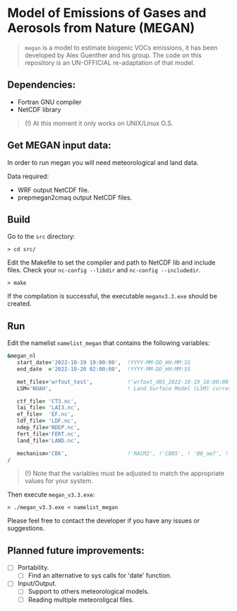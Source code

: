 # Model of Emissions of Gases and Aerosols from Nature (MEGAN)

> `megan` is a model to estimate biogenic VOCs emissions, it has been developed by Alex Guenther and his group. The code on this repository is an UN-OFFICIAL re-adaptation of that model.

## Dependencies:

+  Fortran GNU compiler
+  NetCDF library

> (!) At this moment it only works on UNIX/Linux O.S. 

## Get MEGAN input data:

In order to run megan you will need meteorological and land data. 

Data required:
+ WRF output NetCDF file. <!-- with the following variables: 'XLAT', 'XLONG', 'Times', 'MAPFAC_M', 'ISLTYP', 'U10', 'V10', 'T2', 'SWDOWN', 'PSFC', 'Q2', 'RAINNC', 'LAI', 'SMOIS', 'TSLB'. -->
+ prepmegan2cmaq output NetCDF files. <!--Land and vegetation fields: LAI, EF, LDF, CT -->
<!-- + For NO calculation you will also need: LAND, Arid/Non-Arid, Fert, NO production. -->

## Build
Go to the `src` directory:

`> cd src/`

Edit the Makefile to set the compiler and path to NetCDF lib and include files. Check your `nc-config --libdir` and `nc-config --includedir`.

`> make`

If the compilation is successful, the executable `meganv3.3.exe` should be created.

## Run

Edit the namelist `namelist_megan` that contains the following variables:

```fortran
&megan_nl
   start_date='2022-10-19 19:00:00',  !YYYY-MM-DD_HH:MM:SS
   end_date  ='2022-10-20 02:00:00',  !YYYY-MM-DD_HH:MM:SS

   met_files='wrfout_test',           !'wrfout_d01_2022-10-19_18:00:00',!
   LSM='NOAH',                        ! Land Surface Model (LSM) corresponding w/meteo 'ISLTY' variable

   ctf_file= 'CT3.nc',
   lai_file= 'LAI3.nc',
   ef_file=  'EF.nc',
   ldf_file= 'LDF.nc',
   ndep_file='NDEP.nc',
   fert_file='FERT.nc',
   land_file='LAND.nc',

   mechanism='CB6',                   !'RACM2', !'CB05', ! 'B6_ae7', !'CRACMM'  ! 'SAPRC07', !
/
```

> (!) Note that the variables must be adjusted to match the appropriate values for your system.

Then execute `megan_v3.3.exe`:

`> ./megan_v3.3.exe < namelist_megan` 

Please feel free to contact the developer if you have any issues or suggestions.

## Planned future improvements:

+ [ ] Portability. 
  - [ ] Find an alternative to sys calls for 'date' function.
+ [ ] Input/Output. 
  - [ ] Support to others meteorological models.
  - [ ] Reading multiple meteoroligcal files.
